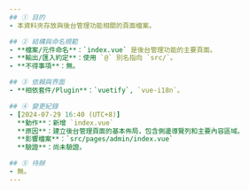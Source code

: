 ```yaml
---
## ① 目的
- 本資料夾存放與後台管理功能相關的頁面檔案。

## ② 結構與命名規範
- **檔案/元件命名**：`index.vue` 是後台管理功能的主要頁面。
- **輸出/匯入約定**：使用 `@` 別名指向 `src/`。
- **不得事項**：無。

## ③ 依賴與界面
- **相依套件/Plugin**：`vuetify`, `vue-i18n`。

## ④ 變更紀錄
- [2024-07-29 16:40 (UTC+8)]
  **動作**：新增 `index.vue`
  **原因**：建立後台管理頁面的基本佈局，包含側邊導覽列和主要內容區域。
  **影響檔案**：`src/pages/admin/index.vue`
  **驗證**：尚未驗證。

## ⑤ 待辦
- 無。
---
```


